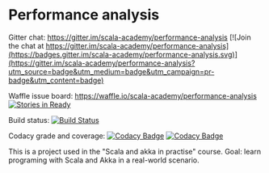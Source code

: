 Performance analysis
====================

Gitter chat: https://gitter.im/scala-academy/performance-analysis
[![Join the chat at https://gitter.im/scala-academy/performance-analysis](https://badges.gitter.im/scala-academy/performance-analysis.svg)](https://gitter.im/scala-academy/performance-analysis?utm_source=badge&utm_medium=badge&utm_campaign=pr-badge&utm_content=badge)

Waffle issue board: https://waffle.io/scala-academy/performance-analysis
[![Stories in Ready](https://badge.waffle.io/scala-academy/performance-analysis.png?label=ready&title=Ready)](http://waffle.io/scala-academy/performance-analysis)

Build status:
[![Build Status](https://travis-ci.org/scala-academy/performance-analysis.svg?branch=develop)](https://travis-ci.org/scala-academy/performance-analysis)

Codacy grade and coverage:
[![Codacy Badge](https://api.codacy.com/project/badge/grade/97a43b62463844059cab48fbdcd2e3bd)](https://www.codacy.com/app/scala-academy/performance-analysis)
[![Codacy Badge](https://api.codacy.com/project/badge/coverage/97a43b62463844059cab48fbdcd2e3bd)](https://www.codacy.com/app/scala-academy/performance-analysis)

This is a project used in the "Scala and akka in practise" course.
Goal: learn programing with Scala and Akka in a real-world scenario.

